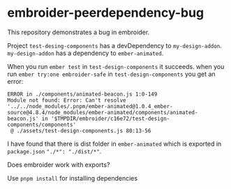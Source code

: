 # embroider-peerdependency-bug
This repository demonstrates a bug in embroider. 

Project `test-desing-components` has a devDependency to `my-design-addon`.
`my-design-addon` has a dependency to `ember-animated`.

When you run `ember test` in `test-design-components` it succeeds.
when you run `ember try:one embroider-safe` in `test-design-components` you get an error:
```
ERROR in ./components/animated-beacon.js 1:0-149
Module not found: Error: Can't resolve '../../node_modules/.pnpm/ember-animated@1.0.4_ember-source@4.8.4/node_modules/ember-animated/components/animated-beacon.js' in '$TMPDIR/embroider/c16e72/test-design-components/components'
 @ ./assets/test-design-components.js 80:13-56
```

I have found that there is dist folder in `ember-animated` which is exported in `package.json` `"./*": "./dist/*"`.

Does embroider work with exports?

Use `pnpm install` for installing dependencies